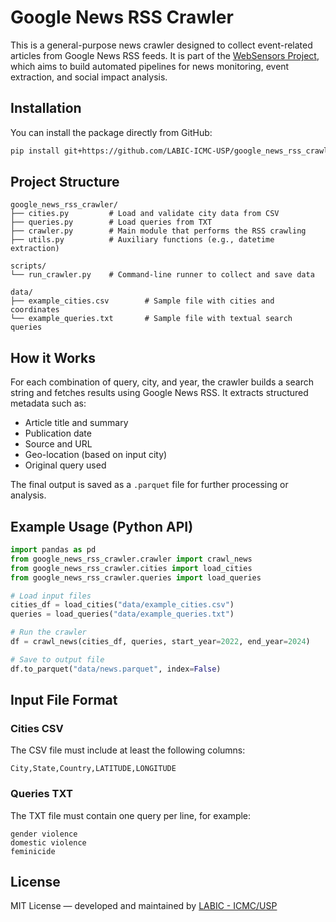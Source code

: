 # Google News RSS Crawler

This is a general-purpose news crawler designed to collect event-related articles from Google News RSS feeds. It is part of the [WebSensors Project](https://websensors.icmc.usp.br), which aims to build automated pipelines for news monitoring, event extraction, and social impact analysis.

## Installation

You can install the package directly from GitHub:

```bash
pip install git+https://github.com/LABIC-ICMC-USP/google_news_rss_crawler.git
```

## Project Structure

```
google_news_rss_crawler/
├── cities.py         # Load and validate city data from CSV
├── queries.py        # Load queries from TXT
├── crawler.py        # Main module that performs the RSS crawling
├── utils.py          # Auxiliary functions (e.g., datetime extraction)

scripts/
└── run_crawler.py    # Command-line runner to collect and save data

data/
├── example_cities.csv        # Sample file with cities and coordinates
└── example_queries.txt       # Sample file with textual search queries
```

## How it Works

For each combination of query, city, and year, the crawler builds a search string and fetches results using Google News RSS. It extracts structured metadata such as:

* Article title and summary
* Publication date
* Source and URL
* Geo-location (based on input city)
* Original query used

The final output is saved as a `.parquet` file for further processing or analysis.

## Example Usage (Python API)

```python
import pandas as pd
from google_news_rss_crawler.crawler import crawl_news
from google_news_rss_crawler.cities import load_cities
from google_news_rss_crawler.queries import load_queries

# Load input files
cities_df = load_cities("data/example_cities.csv")
queries = load_queries("data/example_queries.txt")

# Run the crawler
df = crawl_news(cities_df, queries, start_year=2022, end_year=2024)

# Save to output file
df.to_parquet("data/news.parquet", index=False)
```

## Input File Format

### Cities CSV

The CSV file must include at least the following columns:

```
City,State,Country,LATITUDE,LONGITUDE
```

### Queries TXT

The TXT file must contain one query per line, for example:

```
gender violence
domestic violence
feminicide
```

## License

MIT License — developed and maintained by [LABIC - ICMC/USP](https://labic.icmc.usp.br)
